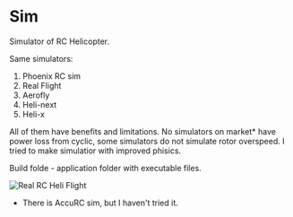 # Sim
Simulator of RC Helicopter.

Same simulators:
1) Phoenix RC sim
2) Real Flight
3) Aerofly
4) Heli-next
5) Heli-x

All of them have benefits and limitations. No simulators on market* have power loss from cyclic, some simulators do not simulate rotor overspeed. I tried to make simulatior with improved phisics. 

Build folde - application folder with executable files.

![Real RC Heli Flight ](https://img.youtube.com/vi/gEtfvpFkhK0/0.jpg)



* There is AccuRC sim, but I haven't tried it.
